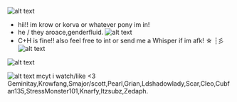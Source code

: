 ![alt text](https://64.media.tumblr.com/ad159fdd7ba2735a91ce1204c63bf848/c24e891d04d98303-06/s540x810/8c23121e86f7c8a9a3ab148d9392af01f2ea362c.pnj)
- hii!! im krow or korva or whatever pony im in! 
- he / they aroace,genderfluid. ![alt text](https://i.ibb.co/hXwRKCz/IMG-8779.gif)
- C+H is fine!! also feel free to int or send me a Whisper if im afk! ☆ ┆彡 ![alt text](https://i.ibb.co/85zVJSS/IMG-6378.gif)

![alt text](https://cdn.discordapp.com/attachments/1052873893028843574/1297435353703256114/Untitled172_20241020004420.png?ex=6715ea55&is=671498d5&hm=be18c74f46dd0a7509cc7c5150dcfaef699438b25b159361a848ad7b9da7bc5d&)

![alt text](https://64.media.tumblr.com/18db431ed8d1e5120e9821287d847054/c24e891d04d98303-10/s540x810/fa1dd4899c1a7d47a3058f0dd257476dc3e41877.pnj)
mcyt i watch/like <3 Geminitay,Krowfang,Smajor/scott,Pearl,Grian,Ldshadowlady,Scar,Cleo,Cubfan135,StressMonster101,Knarfy,Itzsubz,Zedaph.
